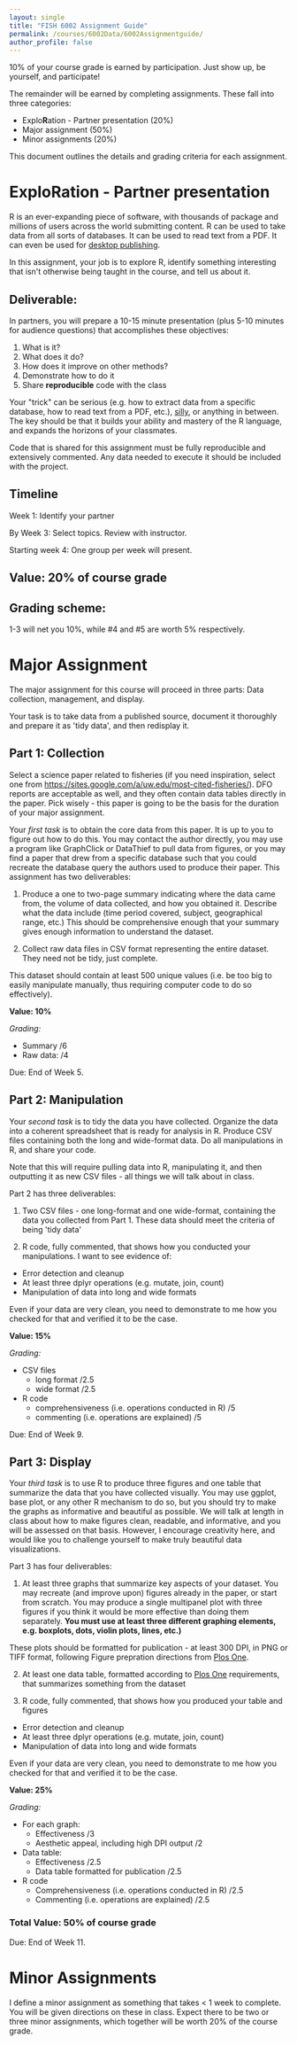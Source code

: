```yaml
---
layout: single
title: "FISH 6002 Assignment Guide"
permalink: /courses/6002Data/6002Assignmentguide/
author_profile: false
---
```


10% of your course grade is earned by participation. Just show up, be yourself, and participate!

The remainder will be earned by completing assignments. These fall into three categories:

- Explo**R**ation - Partner presentation (20%)
- Major assignment (50%)
- Minor assignments (20%)

This document outlines the details and grading criteria for each assignment.

# Explo**R**ation - Partner presentation
R is an ever-expanding piece of software, with thousands of package and millions of users across the world submitting content. R can be used to take data from all sorts of databases. It can be used to read text from a PDF. It can even be used for [desktop publishing](https://bookdown.org/yihui/bookdown/).

In this assignment, your job is to explore R, identify something interesting that isn't otherwise being taught in the course, and tell us about it.  

## Deliverable:
In partners, you will prepare a 10-15 minute presentation (plus 5-10 minutes for audience questions) that accomplishes these objectives:

1. What is it?
2. What does it do?
3. How does it improve on other methods?
4. Demonstrate how to do it
5. Share **reproducible** code with the class

Your "trick" can be serious (e.g. how to extract data from a specific database, how to read text from a PDF, etc.), [silly](http://yihui.name/en/2011/08/the-fun-package-use-r-for-fun/), or anything in between. The key should be that it builds your ability and mastery of the R language, and expands the horizons of your classmates.

Code that is shared for this assignment must be fully reproducible and extensively commented. Any data needed to execute it should be included with the project.

## Timeline
Week 1: Identify your partner

By Week 3: Select topics. Review with instructor.

Starting week 4: One group per week will present.

## Value: 20% of course grade

## Grading scheme:
1-3 will net you 10%, while #4 and #5 are worth 5% respectively. 

# Major Assignment
 
The major assignment for this course will proceed in three parts: Data collection, management, and display.

Your task is to take data from a published source, document it thoroughly and prepare it as 'tidy data', and then redisplay it. 

## Part 1: Collection

Select a science paper related to fisheries (if you need inspiration, select one from https://sites.google.com/a/uw.edu/most-cited-fisheries/). DFO reports are acceptable as well, and they often contain data tables directly in the paper. Pick wisely - this paper is going to be the basis for the duration of your major assignment.

Your *first task* is to obtain the core data from this paper. It is up to you to figure out how to do this. You may contact the author directly, you may use a program like GraphClick or DataThief to pull data from figures, or you may find a paper that drew from a specific database such that you could recreate the database query the authors used to produce their paper. This assignment has two deliverables:

1. Produce a one to two-page summary indicating where the data came from, the volume of data collected, and how you obtained it. Describe what the data include (time period covered, subject, geographical range, etc.) This should be comprehensive enough that your summary gives enough information to understand the dataset.

2. Collect raw data files in CSV format representing the entire dataset. They need not be tidy, just complete.

This dataset should contain at least 500 unique values (i.e. be too big to easily manipulate manually, thus requiring computer code to do so effectively).

**Value: 10%**

*Grading:*

- Summary /6
- Raw data: /4

Due: End of Week 5.

## Part 2: Manipulation

Your *second task* is to tidy the data you have collected. Organize the data into a coherent spreadsheet that is ready for analysis in R. Produce CSV files containing both the long and wide-format data. Do all manipulations in R, and share your code.

Note that this will require pulling data into R, manipulating it, and then outputting it as new CSV files - all things we will talk about in class.

Part 2 has three deliverables:

1. Two CSV files - one long-format and one wide-format, containing the data you collected from Part 1. These data should meet the criteria of being 'tidy data'

2. R code, fully commented, that shows how you conducted your manipulations. I want to see evidence of:

  - Error detection and cleanup
  - At least three dplyr operations (e.g. mutate, join, count)
  - Manipulation of data into long and wide formats
  
  Even if your data are very clean, you need to demonstrate to me how you checked for that and verified it to be the case.

**Value: 15%**

*Grading:*

- CSV files
  * long format /2.5
  * wide format /2.5 
- R code 
  * comprehensiveness (i.e. operations conducted in R) /5
  * commenting (i.e. operations are explained) /5

Due: End of Week 9.

## Part 3: Display

Your *third task* is to use R to produce three figures and one table that summarize the data that you have collected visually. You may use ggplot, base plot, or any other R mechanism to do so, but you should try to make the graphs as informative and beautiful as possible. We will talk at length in class about how to make figures clean, readable, and informative, and you will be assessed on that basis. However, I encourage creativity here, and would like you to challenge yourself to make truly beautiful data visualizations.

Part 3 has four deliverables:

1. At least three graphs that summarize key aspects of your dataset. You may recreate (and improve upon) figures already in the paper, or start from scratch. You may produce a single multipanel plot with three figures if you think it would be more effective than doing them separately. **You must use at least three different graphing elements, e.g. boxplots, dots, violin plots, lines, etc.)**

These plots should be formatted for publication - at least 300 DPI, in PNG or TIFF format, following Figure prepration directions from [Plos One](http://journals.plos.org/plosone/s/figures). 

2. At least one data table, formatted according to [Plos One](http://journals.plos.org/plosone/s/tables) requirements, that summarizes something from the dataset

3. R code, fully commented, that shows how you produced your table and figures

  - Error detection and cleanup
  - At least three dplyr operations (e.g. mutate, join, count)
  - Manipulation of data into long and wide formats
  
  Even if your data are very clean, you need to demonstrate to me how you checked for that and verified it to be the case.

**Value: 25%**

*Grading:*

- For each graph: 
  * Effectiveness /3 
  * Aesthetic appeal, including high DPI output /2 
- Data table:
  * Effectiveness /2.5
  * Data table formatted for publication /2.5
- R code 
  * Comprehensiveness (i.e. operations conducted in R) /2.5
  * Commenting (i.e. operations are explained) /2.5
  
### Total Value: 50% of course grade

Due: End of Week 11.

# Minor Assignments

I define a minor assignment as something that takes < 1 week to complete. You will be given directions on these in class. Expect there to be two or three minor assignments, which together will be worth 20% of the course grade.